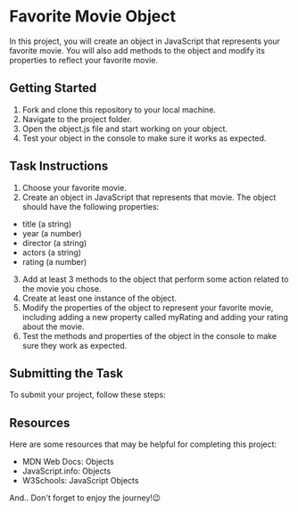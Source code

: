 # Favorite Movie Object
In this project, you will create an object in JavaScript that represents your favorite movie. You will also add methods to the object and modify its properties to reflect your favorite movie.

## Getting Started
1. Fork and clone this repository to your local machine.
2. Navigate to the project folder.
3. Open the object.js file and start working on your object.
4. Test your object in the console to make sure it works as expected.

## Task Instructions
1. Choose your favorite movie.
2. Create an object in JavaScript that represents that movie. The object should have the following properties:
- title (a string)
- year (a number)
- director (a string)
- actors (a string)
- rating (a number)
3. Add at least 3 methods to the object that perform some action related to the movie you chose.
4. Create at least one instance of the object.
5. Modify the properties of the object to represent your favorite movie, including adding a new property called myRating and adding your rating about the movie.
6. Test the methods and properties of the object in the console to make sure they work as expected.

## Submitting the Task
To submit your project, follow these steps:


## Resources
Here are some resources that may be helpful for completing this project:
- MDN Web Docs: Objects
- JavaScript.info: Objects
- W3Schools: JavaScript Objects


And.. Don't forget to enjoy the journey!😉
